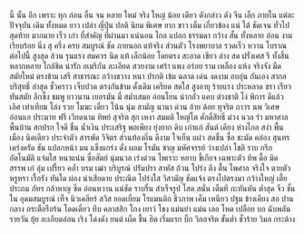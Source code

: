 นี้
นั้น
อีก
เพราะ
ทุก
ก่อน
อื่น
จน
หลาย
ใหม่
จริง
ใหญ่
น้อย
เดียว
ดังกล่าว
ดัง
จีน
เล็ก
ภายใน
แต่ละ
ปัจจุบัน
เดิม
ทั้งหมด
ยาว
เปล่า
ญี่ปุ่น
ปกติ
นิยม
พิเศษ
ยาก
ขาว
เต็ม
เกี่ยวข้อง
แน่
ใต้
ชัดเจน
ทั่วไป
สุดท้าย
มากมาย
เร็ว
เก่า
ที่สำคัญ
ที่ผ่านมา
แน่นอน
ไกล
แปลก
ธรรมดา
กว้าง
สั้น
ทั้งหลาย
อ่อน
งาม
เรียบร้อย
นิ่ง
สุ
ครึ่ง
ครบ
สมบูรณ์
ชัด
ภายนอก
แท้จริง
ส่วนตัว
โรงพยาบาล
รวดเร็ว
หวาน
โบราณ
ต่อไปนี้
สูงสุด
ล้วน
รุนแรง
สมควร
นิด
แท้
เล็กน้อย
โดยตรง
สะอาด
เขียว
ล่าง
สด
ฝรั่งเศส
รี
ทั้งสิ้น
หลากหลาย
ใกล้ชิด
น่ารัก
อเมริกัน
ละเอียด
สวยงาม
เศร้า
แพง
อร่อย
ราม
เหลือง
แห้ง
จริงจัง
มืด
สมัยใหม่
ตรงข้าม
เสรี
สาธารณะ
กว้างขวาง
หนา
ปรกติ
เข้ม
ฉลาด
เด่น
งดงาม
อบอุ่น
กันเอง
สากล
บริสุทธิ์
ล่าสุด
ชั่วคราว
เจ็บปวด
ตรงกันข้าม
ดั้งเดิม
เครียด
สดใส
สูงอายุ
ร้ายแรง
ประหลาด
ชรา
เรียว
ทันสมัย
ลึกซึ้ง
ชมพู
ยาวนาน
เยอรมัน
มี่
สม่ำเสมอ
อ่อนโยน
น่ากลัว
แคบ
ต่างชาติ
โง่
พิการ
ดีแล้ว
เลิศ
เท่าเทียม
โล่ง
รวย
โมฆะ
เดี่ยว
โน้น
นุ่ม
สามัญ
นานา
ด่วน
อ้าย
ด้อย
ทุจริต
ถาวร
นพ
วิเศษ
อ่อนแอ
ประมาท
ฟรี
เวียดนาม
ทิพย์
สุจริต
สุก
เหงา
สมมติ
ใหญ่โต
ศักดิ์สิทธิ์
ม่วง
นวล
ร่า
มหาศาล
พื้นบ้าน
สกปรก
ใจดี
ชื่น
น้ำเงิน
ประเสริฐ
พอเพียง
ยุ่งยาก
ดิบ
เก่าแก่
สันต์
เคียง
ห่างไกล
สง่า
พื้นเมือง
นิดเดียว
ประจำตัว
สารพัด
วิจิตร
ส่วนท้องถิ่น
ดีงาม
ใจเย็น
แผ่ว
สดชื่น
ซื่อ
ชะมัด
คล่อง
สุนทร
เคร่งครัด
ชัน
แปลกหน้า
มน
แข็งแกร่ง
ดั่ง
ผอม
โรมัน
ชาญ
มหัศจรรย์
ว่างเปล่า
โชติ
ราบ
กรีก
อัตโนมัติ
แจ่มใส
หนาแน่น
ซื่อสัตย์
นุ่มนวล
เร่งด่วน
ไพเราะ
หยาบ
ขี้เกียจ
เฉพาะตัว
ทิพ
ดื้อ
มิด
สรรพ
เก๋
ลุ่ม
เปรี้ยว
คล้ำ
บรม
เฒ่า
บริบูรณ์
ปรัมปรา
สาหัส
ถ้วน
โปร่ง
ตึง
ตื้น
ไพศาล
จริงใจ
ตายตัว
หรูหรา
เรื้อรัง
ทันใด
ผ่อง
น่าเสียดาย
ประณีต
โปร่งใส
วิสามัญ
ชัดแจ้ง
ตรงไปตรงมา
กว้างใหญ่
เตี้ย
ประถม
ภัทร
กล้าหาญ
ซีด
อ่อนหวาน
แน่ชัด
ราบรื่น
สำเร็จรูป
โสด
สนั่น
เต็มที
กะทันหัน
ต่ำสุด
จิ๋ว
ชั้นใน
อุดมสมบูรณ์
เท็จ
นิวเคลียร์
สวิส
ยอดเยี่ยม
โรแมนติก
ชีวภาพ
เค็ม
เหนียว
ปฐม
ข้างเคียง
สอ
ปานกลาง
กระตือรือร้น
โดดเดี่ยว
ทึบ
คลาสสิก
โถง
เยาว์
โขง
แม่นยำ
แม่น
เลอ
โหด
เปลือย
บอ
ฉับพลัน
รายวัน
ยุ้ย
ละเอียดอ่อน
เริง
โด่งดัง
ยนต์
เผ็ด
ชื้น
ฮิต
เริ่มแรก
บิ๊ก
วิกลจริต
ขั้นต่ำ
ชั่วร้าย
วิมล
กระด้าง
